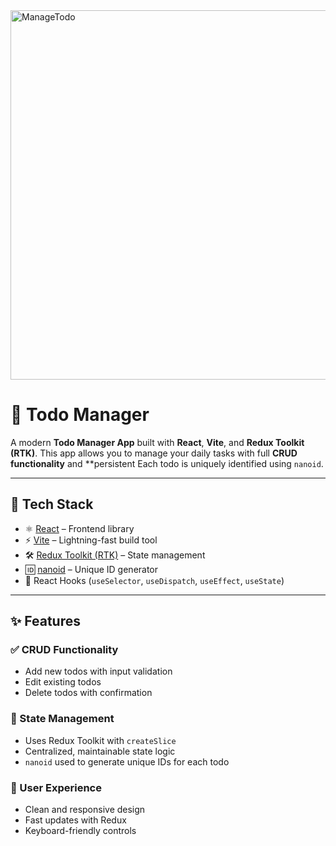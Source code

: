 <img width="1351" height="591" alt="ManageTodo" src="https://github.com/user-attachments/assets/39aad713-4d9b-4dd7-9d14-c1f36e3a347c" />

# 📝 Todo Manager

A modern **Todo Manager App** built with **React**, **Vite**, and **Redux Toolkit (RTK)**. This app allows you to manage your daily tasks with full **CRUD functionality** and **persistent Each todo is uniquely identified using `nanoid`.

---

## 🚀 Tech Stack

- ⚛️ [React](https://reactjs.org/) – Frontend library
- ⚡ [Vite](https://vitejs.dev/) – Lightning-fast build tool
- 🛠️ [Redux Toolkit (RTK)](https://redux-toolkit.js.org/) – State management
- 🆔 [nanoid](https://github.com/ai/nanoid) – Unique ID generator
- 🎣 React Hooks (`useSelector`, `useDispatch`, `useEffect`, `useState`)

---

## ✨ Features

### ✅ CRUD Functionality
- Add new todos with input validation
- Edit existing todos
- Delete todos with confirmation

### 🧠 State Management
- Uses Redux Toolkit with `createSlice`
- Centralized, maintainable state logic
- `nanoid` used to generate unique IDs for each todo

### 📱 User Experience
- Clean and responsive design
- Fast updates with Redux
- Keyboard-friendly controls

